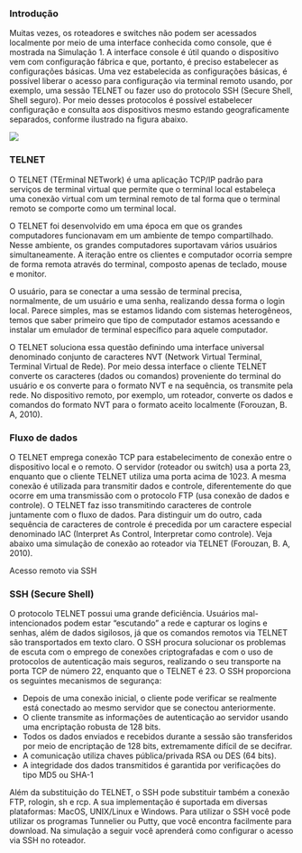 ### Introdução

Muitas vezes, os roteadores e switches não podem ser acessados localmente por meio de uma interface conhecida como console, que é mostrada na Simulação 1. A interface console é útil quando o dispositivo vem com configuração fábrica e que, portanto, é preciso estabelecer as configurações básicas. Uma vez estabelecida as configurações básicas, é possível liberar o acesso para configuração via terminal remoto usando, por exemplo, uma sessão TELNET ou fazer uso do protocolo SSH (Secure Shell, Shell seguro). Por meio desses protocolos é possível estabelecer configuração e consulta aos dispositivos mesmo estando geograficamente separados, conforme ilustrado na figura abaixo.

[![](https://img.uninove.br/static/0/0/0/0/0/0/1/7/8/4/6/1784662/39715.png)](https://img.uninove.br/static/0/0/0/0/0/0/1/7/8/4/6/1784662/39715.png)

### TELNET

O TELNET (TErminal NETwork) é uma aplicação TCP/IP padrão para serviços de terminal virtual que permite que o terminal local estabeleça uma conexão virtual com um terminal remoto de tal forma que o terminal remoto se comporte como um terminal local.

O TELNET foi desenvolvido em uma época em que os grandes computadores funcionavam em um ambiente de tempo compartilhado. Nesse ambiente, os grandes computadores suportavam vários usuários simultaneamente. A iteração entre os clientes e computador ocorria sempre de forma remota através do terminal, composto apenas de teclado, mouse e monitor.

O usuário, para se conectar a uma sessão de terminal precisa, normalmente, de um usuário e uma senha, realizando dessa forma o login local. Parece simples, mas se estamos lidando com sistemas heterogêneos, temos que saber primeiro que tipo de computador estamos acessando e instalar um emulador de terminal específico para aquele computador.

O TELNET soluciona essa questão definindo uma interface universal denominado conjunto de caracteres NVT (Network Virtual Terminal, Terminal Virtual de Rede). Por meio dessa interface o cliente TELNET converte os caracteres (dados ou comandos) proveniente do terminal do usuário e os converte para o formato NVT e na sequência, os transmite pela rede. No dispositivo remoto, por exemplo, um roteador, converte os dados e comandos do formato NVT para o formato aceito localmente (Forouzan, B. A, 2010).

### Fluxo de dados

O TELNET emprega conexão TCP para estabelecimento de conexão entre o dispositivo local e o remoto. O servidor (roteador ou switch) usa a porta 23, enquanto que o cliente TELNET utiliza uma porta acima de 1023. A mesma conexão é utilizada para transmitir dados e controle, diferentemente do que ocorre em uma transmissão com o protocolo FTP (usa conexão de dados e controle). O TELNET faz isso transmitindo caracteres de controle juntamente com o fluxo de dados. Para distinguir um do outro, cada sequência de caracteres de controle é precedida por um caractere especial denominado IAC (Interpret As Control, Interpretar como controle). Veja abaixo uma simulação de conexão ao roteador via TELNET (Forouzan, B. A, 2010).

Acesso remoto via SSH

### SSH (Secure Shell)

O protocolo TELNET possui uma grande deficiência. Usuários mal-intencionados podem estar “escutando” a rede e capturar os logins e senhas, além de dados sigilosos, já que os comandos remotos via TELNET são transportados em texto claro. O SSH procura solucionar os problemas de escuta com o emprego de conexões criptografadas e com o uso de protocolos de autenticação mais seguros, realizando o seu transporte na porta TCP de número 22, enquanto que o TELNET é 23. O SSH proporciona os seguintes mecanismos de segurança:

- Depois de uma conexão inicial, o cliente pode verificar se realmente está conectado ao mesmo servidor que se conectou anteriormente.
- O cliente transmite as informações de autenticação ao servidor usando uma encriptação robusta de 128 bits.
- Todos os dados enviados e recebidos durante a sessão são transferidos por meio de encriptação de 128 bits, extremamente difícil de se decifrar.
- A comunicação utiliza chaves pública/privada RSA ou DES (64 bits).
- A integridade dos dados transmitidos é garantida por verificações do tipo MD5 ou SHA-1

Além da substituição do TELNET, o SSH pode substituir também a conexão FTP, rologin, sh e rcp. A sua implementação é suportada em diversas plataformas: MacOS, UNIX/Linux e Windows. Para utilizar o SSH você pode utilizar os programas Tunnelier ou Putty, que você encontra facilmente para download. Na simulação a seguir você aprenderá como configurar o acesso via SSH no roteador.